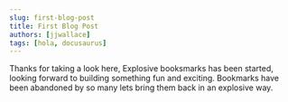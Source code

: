 ```yaml
---
slug: first-blog-post
title: First Blog Post
authors: [jjwallace]
tags: [hola, docusaurus]
---
```


Thanks for taking a look here, Explosive booksmarks has been started, looking forward to building something fun and exciting. Bookmarks have been abandoned by so many lets bring them back in an explosive way.

<!-- truncate -->
